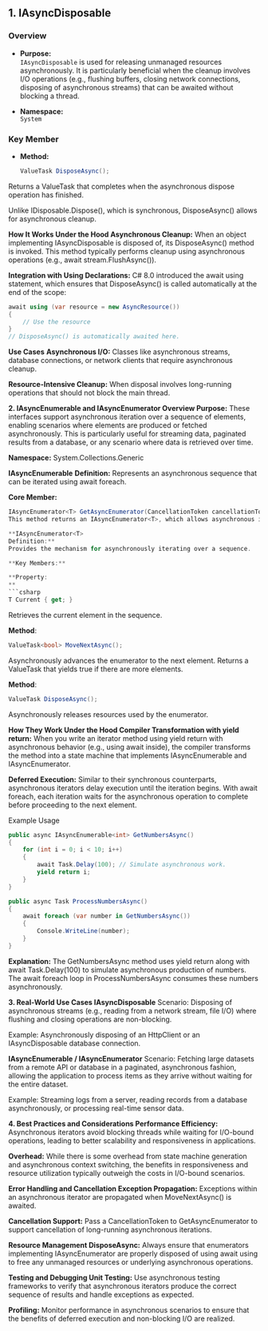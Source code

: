 ## 1. IAsyncDisposable

### Overview
- **Purpose:**  
  `IAsyncDisposable` is used for releasing unmanaged resources asynchronously. It is particularly beneficial when the cleanup involves I/O operations (e.g., flushing buffers, closing network connections, disposing of asynchronous streams) that can be awaited without blocking a thread.
  
- **Namespace:**  
  `System`

### Key Member
- **Method:**
  ```csharp
  ValueTask DisposeAsync();
  ```

Returns a ValueTask that completes when the asynchronous dispose operation has finished.

Unlike IDisposable.Dispose(), which is synchronous, DisposeAsync() allows for asynchronous cleanup.

**How It Works Under the Hood
Asynchronous Cleanup:**
When an object implementing IAsyncDisposable is disposed of, its DisposeAsync() method is invoked. This method typically performs cleanup using asynchronous operations (e.g., await stream.FlushAsync()).

**Integration with Using Declarations:**
C# 8.0 introduced the await using statement, which ensures that DisposeAsync() is called automatically at the end of the scope:

```csharp
await using (var resource = new AsyncResource())
{
    // Use the resource
}
// DisposeAsync() is automatically awaited here.
```
**Use Cases**
**Asynchronous I/O:**
Classes like asynchronous streams, database connections, or network clients that require asynchronous cleanup.

**Resource-Intensive Cleanup:**
When disposal involves long-running operations that should not block the main thread.

**2. IAsyncEnumerable<T> and IAsyncEnumerator<T>
Overview
Purpose:**
These interfaces support asynchronous iteration over a sequence of elements, enabling scenarios where elements are produced or fetched asynchronously. This is particularly useful for streaming data, paginated results from a database, or any scenario where data is retrieved over time.

**Namespace:**
System.Collections.Generic

**IAsyncEnumerable<T>**
**Definition:**
Represents an asynchronous sequence that can be iterated using await foreach.

**Core Member:**

```csharp
IAsyncEnumerator<T> GetAsyncEnumerator(CancellationToken cancellationToken = default);```
This method returns an IAsyncEnumerator<T>, which allows asynchronous iteration.

**IAsyncEnumerator<T>
Definition:**
Provides the mechanism for asynchronously iterating over a sequence.

**Key Members:**

**Property:
**
```csharp
T Current { get; }
```
Retrieves the current element in the sequence.

**Method**:

```csharp
ValueTask<bool> MoveNextAsync();
```
Asynchronously advances the enumerator to the next element. Returns a ValueTask<bool> that yields true if there are more elements.

**Method**:

```csharp
ValueTask DisposeAsync();
```
Asynchronously releases resources used by the enumerator.

**How They Work Under the Hood
Compiler Transformation with yield return:**
When you write an iterator method using yield return with asynchronous behavior (e.g., using await inside), the compiler transforms the method into a state machine that implements IAsyncEnumerable<T> and IAsyncEnumerator<T>.

**Deferred Execution:**
Similar to their synchronous counterparts, asynchronous iterators delay execution until the iteration begins. With await foreach, each iteration waits for the asynchronous operation to complete before proceeding to the next element.

Example Usage
```csharp
public async IAsyncEnumerable<int> GetNumbersAsync()
{
    for (int i = 0; i < 10; i++)
    {
        await Task.Delay(100); // Simulate asynchronous work.
        yield return i;
    }
}

public async Task ProcessNumbersAsync()
{
    await foreach (var number in GetNumbersAsync())
    {
        Console.WriteLine(number);
    }
}
```
**Explanation:**
The GetNumbersAsync method uses yield return along with await Task.Delay(100) to simulate asynchronous production of numbers. The await foreach loop in ProcessNumbersAsync consumes these numbers asynchronously.

**3. Real-World Use Cases
IAsyncDisposable**
Scenario:
Disposing of asynchronous streams (e.g., reading from a network stream, file I/O) where flushing and closing operations are non-blocking.

Example:
Asynchronously disposing of an HttpClient or an IAsyncDisposable database connection.

**IAsyncEnumerable<T> / IAsyncEnumerator<T>**
Scenario:
Fetching large datasets from a remote API or database in a paginated, asynchronous fashion, allowing the application to process items as they arrive without waiting for the entire dataset.

Example:
Streaming logs from a server, reading records from a database asynchronously, or processing real-time sensor data.

**4. Best Practices and Considerations
Performance
Efficiency:**
Asynchronous iterators avoid blocking threads while waiting for I/O-bound operations, leading to better scalability and responsiveness in applications.

**Overhead:**
While there is some overhead from state machine generation and asynchronous context switching, the benefits in responsiveness and resource utilization typically outweigh the costs in I/O-bound scenarios.

**Error Handling and Cancellation
Exception Propagation:**
Exceptions within an asynchronous iterator are propagated when MoveNextAsync() is awaited.

**Cancellation Support:**
Pass a CancellationToken to GetAsyncEnumerator to support cancellation of long-running asynchronous iterations.

**Resource Management
DisposeAsync:**
Always ensure that enumerators implementing IAsyncEnumerator<T> are properly disposed of using await using to free any unmanaged resources or underlying asynchronous operations.

**Testing and Debugging
Unit Testing:**
Use asynchronous testing frameworks to verify that asynchronous iterators produce the correct sequence of results and handle exceptions as expected.

**Profiling:**
Monitor performance in asynchronous scenarios to ensure that the benefits of deferred execution and non-blocking I/O are realized.